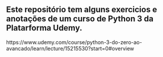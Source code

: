 ## Este repositório tem alguns exercicios e anotações de um curso de **Python 3** da Platarforma Udemy.

<p>https://www.udemy.com/course/python-3-do-zero-ao-avancado/learn/lecture/15215530?start=0#overview</p>
